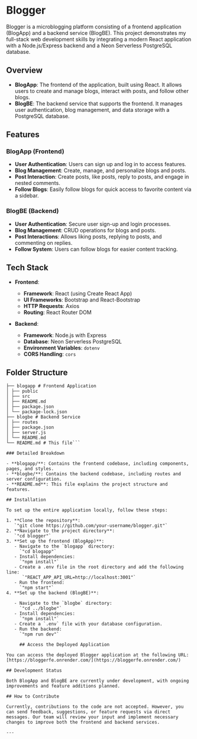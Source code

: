 # Blogger

Blogger is a microblogging platform consisting of a frontend application (BlogApp) and a backend service (BlogBE). This project demonstrates my full-stack web development skills by integrating a modern React application with a Node.js/Express backend and a Neon Serverless PostgreSQL database.

## Overview

- **BlogApp**: The frontend of the application, built using React. It allows users to create and manage blogs, interact with posts, and follow other blogs.
- **BlogBE**: The backend service that supports the frontend. It manages user authentication, blog management, and data storage with a PostgreSQL database.

## Features

### BlogApp (Frontend)

- **User Authentication**: Users can sign up and log in to access features.
- **Blog Management**: Create, manage, and personalize blogs and posts.
- **Post Interaction**: Create posts, like posts, reply to posts, and engage in nested comments.
- **Follow Blogs**: Easily follow blogs for quick access to favorite content via a sidebar.

### BlogBE (Backend)

- **User Authentication**: Secure user sign-up and login processes.
- **Blog Management**: CRUD operations for blogs and posts.
- **Post Interactions**: Allows liking posts, replying to posts, and commenting on replies.
- **Follow System**: Users can follow blogs for easier content tracking.

## Tech Stack

- **Frontend**:

  - **Framework**: React (using Create React App)
  - **UI Frameworks**: Bootstrap and React-Bootstrap
  - **HTTP Requests**: Axios
  - **Routing**: React Router DOM

- **Backend**:
  - **Framework**: Node.js with Express
  - **Database**: Neon Serverless PostgreSQL
  - **Environment Variables**: `dotenv`
  - **CORS Handling**: `cors`

## Folder Structure

```blogger
├── blogapp # Frontend Application
│ ├── public
│ ├── src
│ ├── README.md
│ ├── package.json
│ └── package-lock.json
├── blogbe # Backend Service
│ ├── routes
│ ├── package.json
│ ├── server.js
│ └── README.md
└── README.md # This file```

### Detailed Breakdown

- **blogapp/**: Contains the frontend codebase, including components, pages, and styles.
- **blogbe/**: Contains the backend codebase, including routes and server configuration.
- **README.md**: This file explains the project structure and features.

## Installation

To set up the entire application locally, follow these steps:

1. **Clone the repository**:
   `"git clone https://github.com/your-username/blogger.git"`
2. **Navigate to the project directory**:
   `"cd blogger"`
3. **Set up the frontend (BlogApp)**:
   - Navigate to the `blogapp` directory:
     `"cd blogapp"`
   - Install dependencies:
     `"npm install"`
   - Create a .env file in the root directory and add the following line:
      `"REACT_APP_API_URL=http://localhost:3001"`
   - Run the frontend:
     `"npm start"`
4. **Set up the backend (BlogBE)**:

   - Navigate to the `blogbe` directory:
     `"cd ../blogbe"`
   - Install dependencies:
     `"npm install"`
   - Create a `.env` file with your database configuration.
   - Run the backend:
     `"npm run dev"`

     ## Access the Deployed Application

You can access the deployed Blogger application at the following URL: [https://bloggerfe.onrender.com/](https://bloggerfe.onrender.com/)

## Development Status

Both BlogApp and BlogBE are currently under development, with ongoing improvements and feature additions planned.

## How to Contribute

Currently, contributions to the code are not accepted. However, you can send feedback, suggestions, or feature requests via direct messages. Our team will review your input and implement necessary changes to improve both the frontend and backend services.

---
